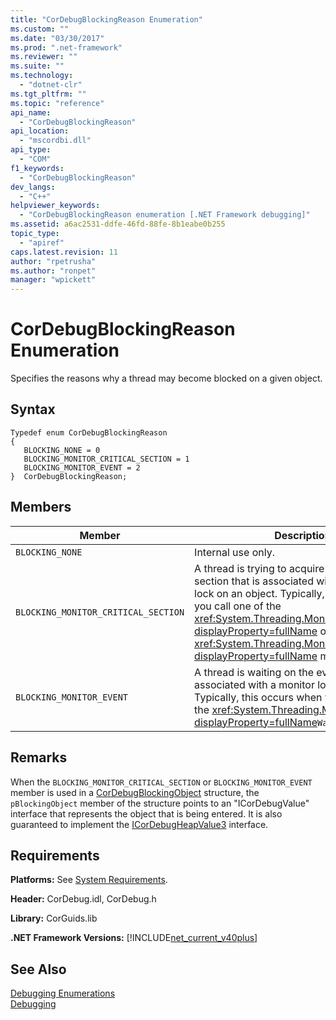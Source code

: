 ```yaml
---
title: "CorDebugBlockingReason Enumeration"
ms.custom: ""
ms.date: "03/30/2017"
ms.prod: ".net-framework"
ms.reviewer: ""
ms.suite: ""
ms.technology: 
  - "dotnet-clr"
ms.tgt_pltfrm: ""
ms.topic: "reference"
api_name: 
  - "CorDebugBlockingReason"
api_location: 
  - "mscordbi.dll"
api_type: 
  - "COM"
f1_keywords: 
  - "CorDebugBlockingReason"
dev_langs: 
  - "C++"
helpviewer_keywords: 
  - "CorDebugBlockingReason enumeration [.NET Framework debugging]"
ms.assetid: a6ac2531-ddfe-46fd-88fe-8b1eabe0b255
topic_type: 
  - "apiref"
caps.latest.revision: 11
author: "rpetrusha"
ms.author: "ronpet"
manager: "wpickett"
---
```

# CorDebugBlockingReason Enumeration
Specifies the reasons why a thread may become blocked on a given object.  
  
## Syntax  
  
```  
Typedef enum CorDebugBlockingReason  
{  
   BLOCKING_NONE = 0  
   BLOCKING_MONITOR_CRITICAL_SECTION = 1  
   BLOCKING_MONITOR_EVENT = 2  
}  CorDebugBlockingReason;  
```  
  
## Members  
  
|Member|Description|  
|------------|-----------------|  
|`BLOCKING_NONE`|Internal use only.|  
|`BLOCKING_MONITOR_CRITICAL_SECTION`|A thread is trying to acquire the critical section that is associated with the monitor lock on an object. Typically, this occurs when you call one of the <xref:System.Threading.Monitor.Enter%2A?displayProperty=fullName> or <xref:System.Threading.Monitor.TryEnter%2A?displayProperty=fullName> methods.|  
|`BLOCKING_MONITOR_EVENT`|A thread is waiting on the event that is associated with a monitor lock for an object. Typically, this occurs when you call one of the <xref:System.Threading.Monitor?displayProperty=fullName>`Wait` methods.|  
  
## Remarks  
 When the `BLOCKING_MONITOR_CRITICAL_SECTION` or `BLOCKING_MONITOR_EVENT` member is used in a [CorDebugBlockingObject](../../../../docs/framework/unmanaged-api/debugging/cordebugblockingobject-structure.md) structure, the `pBlockingObject` member of the structure points to an "ICorDebugValue" interface that represents the object that is being entered. It is also guaranteed to implement the [ICorDebugHeapValue3](../../../../docs/framework/unmanaged-api/debugging/icordebugheapvalue3-interface.md) interface.  
  
## Requirements  
 **Platforms:** See [System Requirements](../../../../docs/framework/get-started/system-requirements.md).  
  
 **Header:** CorDebug.idl, CorDebug.h  
  
 **Library:** CorGuids.lib  
  
 **.NET Framework Versions:** [!INCLUDE[net_current_v40plus](../../../../includes/net-current-v40plus-md.md)]  
  
## See Also  
 [Debugging Enumerations](../../../../docs/framework/unmanaged-api/debugging/debugging-enumerations.md)   
 [Debugging](../../../../docs/framework/unmanaged-api/debugging/index.md)
